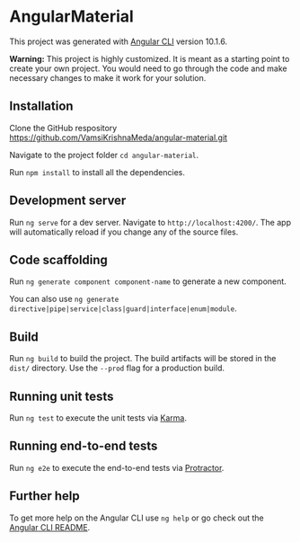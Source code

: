 # AngularMaterial

This project was generated with [Angular CLI](https://github.com/angular/angular-cli) version 10.1.6.

**Warning:** This project is highly customized. It is meant as a starting point to create your own project. You would need to go through the code and make necessary changes to make it work for your solution.

## Installation
Clone the GitHub respository https://github.com/VamsiKrishnaMeda/angular-material.git

Navigate to the project folder `cd angular-material`.

Run `npm install` to install all the dependencies.

## Development server

Run `ng serve` for a dev server. Navigate to `http://localhost:4200/`. The app will automatically reload if you change any of the source files.

## Code scaffolding

Run `ng generate component component-name` to generate a new component.

You can also use `ng generate directive|pipe|service|class|guard|interface|enum|module`.

## Build

Run `ng build` to build the project. The build artifacts will be stored in the `dist/` directory. Use the `--prod` flag for a production build.

## Running unit tests

Run `ng test` to execute the unit tests via [Karma](https://karma-runner.github.io).

## Running end-to-end tests

Run `ng e2e` to execute the end-to-end tests via [Protractor](http://www.protractortest.org/).

## Further help

To get more help on the Angular CLI use `ng help` or go check out the [Angular CLI README](https://github.com/angular/angular-cli/blob/master/README.md).
